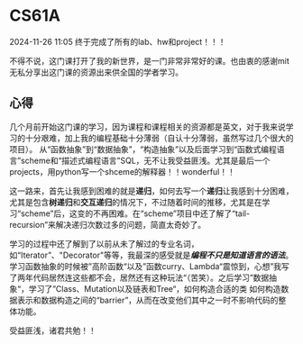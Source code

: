 # CS61A

2024-11-26 11:05  终于完成了所有的lab、hw和project！！！

不得不说，这门课打开了我的新世界，是一门非常非常好的课。也由衷的感谢mit无私分享出这门课的资源出来供全国的学者学习。

## 心得

几个月前开始这门课的学习，因为课程和课程相关的资源都是英文，对于我来说学习的十分艰难，加上我的编程基础十分薄弱（自认十分薄弱，虽然写过几个很大的项目）。
从“函数抽象”到“数据抽象”，“构造抽象”以及后面学习到“函数式编程语言”scheme和“描述式编程语言”SQL，无不让我受益匪浅。尤其是最后一个projects，用python写一个shceme的解释器！！wonderful！！

这一路来，首先让我感到困难的就是**递归**，如何去写一个**递归**让我感到十分困难，尤其是包含**树递归**和**交互递归**的情况下，不过随着时间的推移，尤其是在学习“scheme”后，这变的不再困难。在“scheme”项目中还了解了“tail-recursion”来解决递归次数过多的问题，简直太奇妙了。

学习的过程中还了解到了以前从未了解过的专业名词，如“Iterator”、"Decorator"等等，我最深的感受就是***编程不只是知道语言的语法***。学习函数抽象的时候被”高阶函数“以及”函数curry、Lambda“震惊到，心想”我写了两年代码居然连这些都不会，居然还有这种玩法“（苦笑）。之后学习”数据抽象“，学习了”Class、Mutation以及链表和Tree“，如何构造合适的类
如何构造数据表示和数据构造之间的“barrier”，从而在改变他们其中之一时不影响代码的整体功能。

受益匪浅，诸君共勉！！
